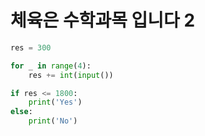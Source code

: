 # 체육은 수학과목 입니다 2

```python
res = 300

for _ in range(4):
    res += int(input())

if res <= 1800:
    print('Yes')
else:
    print('No')
```
